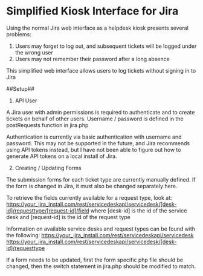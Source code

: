 Simplified Kiosk Interface for Jira
===================================

Using the normal Jira web interface as a helpdesk kiosk presents several problems:

  1. Users may forget to log out, and subsequent tickets will be logged under the wrong user
  2. Users may not remember their password after a long absence

This simplified web interface allows users to log tickets without signing in to Jira

##Setup##

1. API User

A Jira user with admin permissions is required to authenticate and to create tickets on behalf of other users. Username / password is defined in the postRequests function in jira.php

Authentication is currently via basic authentication with username and password. This may not be supported in the future, and Jira recommends using API tokens instead, but I have not been able to figure out how to generate API tokens on a local install of Jira.

2. Creating / Updating Forms

The submission forms for each ticket type are currently manually defined. If the form is changed in Jira, it must also be changed separately here.

To retrieve the fields currently available for a request type, look at:
https://your_jira_install.com/rest/servicedeskapi/servicedesk/[desk-id]/requesttype/[request-id]/field
where [desk-id] is the id of the service desk and [request-id] is the id of the request type

Information on available service desks and request types can be found with the following:
https://your_jira_install.com/rest/servicedeskapi/servicedesk
https://your_jira_install.com/rest/servicedeskapi/servicedesk/[desk-id]/requesttype

If a form needs to be updated, first the form specific php file should be changed, then the switch statement in jira.php should be modified to match.